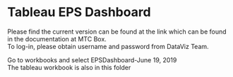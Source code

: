 # Tableau EPS Dashboard

Please find the current version can be found at the link which can be found in the documentation at MTC Box.
<br>
To log-in, please obtain username and password from DataViz Team.<br>

Go to workbooks and select EPSDashboard-June 19, 2019
<br>
The tableau workbook is also in this folder